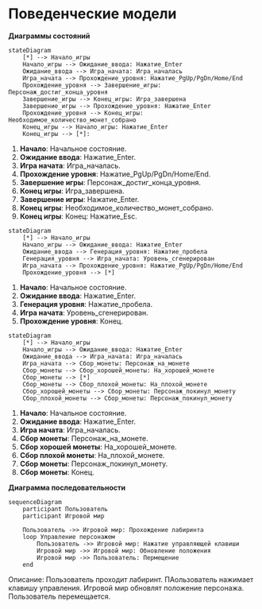 
# Поведенческие модели
**Диаграммы состояний**
```mermaid
stateDiagram
    [*] --> Начало_игры
    Начало_игры --> Ожидание_ввода: Нажатие_Enter
    Ожидание_ввода --> Игра_начата: Игра_началась
    Игра_начата --> Прохождение_уровня: Нажатие_PgUp/PgDn/Home/End
    Прохождение_уровня --> Завершение_игры: Персонаж_достиг_конца_уровня
    Завершение_игры --> Конец_игры: Игра_завершена
    Завершение_игры --> Прохождение_уровня: Нажатие_Enter
    Прохождение_уровня --> Конец_игры: Необходимое_количество_монет_собрано
    Конец_игры --> Начало_игры: Нажатие_Enter
    Конец_игры --> [*]: 
```

1. **Начало**: Начальное состояние.
2. **Ожидание ввода**: Нажатие_Enter.
3. **Игра начата**: Игра_началась.
4. **Прохождение уровня**: Нажатие_PgUp/PgDn/Home/End.
5. **Завершение игры**: Персонаж_достиг_конца_уровня.
6. **Конец игры**: Игра_завершена.
7. **Завершение игры**: Нажатие_Enter.
8. **Конец игры**: Необходимое_количество_монет_собрано.
9. **Конец игры**: Конец: Нажатие_Esc.

```mermaid
stateDiagram
    [*] --> Начало_игры
    Начало_игры --> Ожидание_ввода: Нажатие_Enter
    Ожидание_ввода --> Генерация_уровня: Нажатие_пробела
    Генерация_уровня --> Игра_начата: Уровень_сгенерирован
    Игра_начата --> Прохождение_уровня: Нажатие_PgUp/PgDn/Home/End
    Прохождение_уровня --> [*]
```

1. **Начало**: Начальное состояние.
2. **Ожидание ввода**: Нажатие_Enter.
3. **Генерация уровня**: Нажатие_пробела.
4. **Игра начата**: Уровень_сгенерирован.
5. **Прохождение уровня**: Конец.


```mermaid
stateDiagram
    [*] --> Начало_игры
    Начало_игры --> Ожидание_ввода: Нажатие_Enter
    Ожидание_ввода --> Игра_начата: Игра_началась
    Игра_начата --> Сбор_монеты: Персонаж_на_монете
    Сбор_монеты --> Сбор_хорошей_монеты: На_хорошей_монете
    Сбор_монеты --> [*]
    Сбор_монеты --> Сбор_плохой_монеты: На_плохой_монете
    Сбор_хорошей_монеты --> Сбор_монеты: Персонаж_покинул_монету
    Сбор_плохой_монеты --> Сбор_монеты: Персонаж_покинул_монету
```

1. **Начало**: Начальное состояние.
2. **Ожидание ввода**: Нажатие_Enter.
3. **Игра начата**: Игра_началась.
4. **Сбор монеты**: Персонаж_на_монете.
5. **Сбор хорошей монеты**: На_хорошей_монете.
6. **Сбор плохой монеты**: На_плохой_монете.
7. **Сбор монеты**: Персонаж_покинул_монету.
8. **Сбор монеты**: Конец.

**Диаграмма последовательности**
```mermaid
sequenceDiagram
    participant Пользователь
    participant Игровой мир

    Пользователь ->> Игровой мир: Прохождение лабиринта
    loop Управление персонажем
        Пользователь ->> Игровой мир: Нажатие управляющей клавиши
        Игровой мир ->> Игровой мир: Обновление положения
        Игровой мир ->> Пользователь: Пермещение
    end
```

Описание: Пользователь проходит лабиринт. ПАользователь нажимает клавишу управления. Игровой мир обновлят положение персонажа. Пользователь перемещается.
